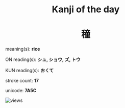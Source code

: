 <h1 align="center">Kanji of the day</h1>
<h1 align="center">穜</h1>
<p align="left">meaning(s): <b>rice</b></p>
<p align="left">ON reading(s): <b>シュ, ショウ, ズ, トウ</b></p>
<p align="left">KUN reading(s): <b>おくて</b></p>
<p align="left">stroke count: <b>17</b></p>
<p align="left">unicode: <b>7A5C</b></p>
<p align="left"><img src="https://komarev.com/ghpvc/?username=tristanwagner-kanjioftheday&label=Views&color=0e75b6&style=flat" alt="views"/></p>

